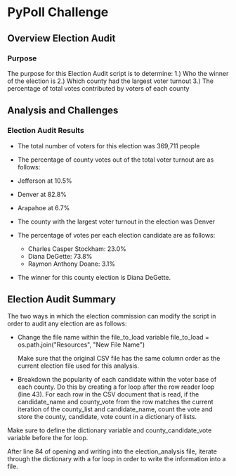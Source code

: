 # PyPoll Challenge

## Overview Election Audit

### Purpose

The purpose for this Election Audit script is to determine: 
1.) Who the winner of the election is
2.) Which county had the largest voter turnout
3.) The percentage of total votes contributed by voters of each county

## Analysis and Challenges

### Election Audit Results

- The total number of voters for this election was 369,711 people
-  The percentage of county votes out of the total voter turnout are as follows:
  - Jefferson at 10.5%
  - Denver at 82.8%
  - Arapahoe at 6.7%

- The county with the largest voter turnout in the election was Denver
- The percentage of votes per each election candidate are as follows:
  - Charles Casper Stockham: 23.0%
  - Diana DeGette: 73.8%
  - Raymon Anthony Doane: 3.1%
- The winner for this county election is Diana DeGette.


## Election Audit Summary

The two ways in which the election commission can modify the script in order to audit any election are as follows:

  - Change the file name within the file_to_load variable
    file_to_load = os.path.join("Resources", "New File Name")

    Make sure that the original CSV file has the same column order as the current election file used for this analysis.

  - Breakdown the popularity of each candidate within the voter base of each county. Do this by creating a for loop after the row reader loop (line 43). For each row in the CSV document that is read, if the candidate_name and county_vote from the row matches the current iteration of the county_list and candidate_name, count the vote and store the county, candidate, vote count in a dictionary of lists. 

  Make sure to define the dictionary variable and county_candidate_vote variable before the for loop.

  After line 84 of opening and writing into the election_analysis file, iterate through the dictionary with a for loop in order to write the information into a file.